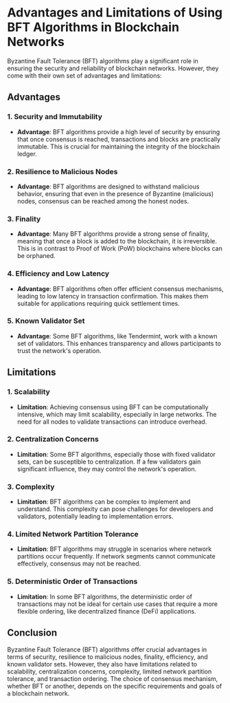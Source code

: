 # Advantages and Limitations of Using BFT Algorithms in Blockchain Networks

Byzantine Fault Tolerance (BFT) algorithms play a significant role in ensuring the security and reliability of blockchain networks. However, they come with their own set of advantages and limitations:

## Advantages

### 1. **Security and Immutability**

- **Advantage**: BFT algorithms provide a high level of security by ensuring that once consensus is reached, transactions and blocks are practically immutable. This is crucial for maintaining the integrity of the blockchain ledger.

### 2. **Resilience to Malicious Nodes**

- **Advantage**: BFT algorithms are designed to withstand malicious behavior, ensuring that even in the presence of Byzantine (malicious) nodes, consensus can be reached among the honest nodes.

### 3. **Finality**

- **Advantage**: Many BFT algorithms provide a strong sense of finality, meaning that once a block is added to the blockchain, it is irreversible. This is in contrast to Proof of Work (PoW) blockchains where blocks can be orphaned.

### 4. **Efficiency and Low Latency**

- **Advantage**: BFT algorithms often offer efficient consensus mechanisms, leading to low latency in transaction confirmation. This makes them suitable for applications requiring quick settlement times.

### 5. **Known Validator Set**

- **Advantage**: Some BFT algorithms, like Tendermint, work with a known set of validators. This enhances transparency and allows participants to trust the network's operation.

## Limitations

### 1. **Scalability**

- **Limitation**: Achieving consensus using BFT can be computationally intensive, which may limit scalability, especially in large networks. The need for all nodes to validate transactions can introduce overhead.

### 2. **Centralization Concerns**

- **Limitation**: Some BFT algorithms, especially those with fixed validator sets, can be susceptible to centralization. If a few validators gain significant influence, they may control the network's operation.

### 3. **Complexity**

- **Limitation**: BFT algorithms can be complex to implement and understand. This complexity can pose challenges for developers and validators, potentially leading to implementation errors.

### 4. **Limited Network Partition Tolerance**

- **Limitation**: BFT algorithms may struggle in scenarios where network partitions occur frequently. If network segments cannot communicate effectively, consensus may not be reached.

### 5. **Deterministic Order of Transactions**

- **Limitation**: In some BFT algorithms, the deterministic order of transactions may not be ideal for certain use cases that require a more flexible ordering, like decentralized finance (DeFi) applications.

## Conclusion

Byzantine Fault Tolerance (BFT) algorithms offer crucial advantages in terms of security, resilience to malicious nodes, finality, efficiency, and known validator sets. However, they also have limitations related to scalability, centralization concerns, complexity, limited network partition tolerance, and transaction ordering. The choice of consensus mechanism, whether BFT or another, depends on the specific requirements and goals of a blockchain network.
